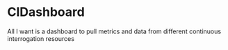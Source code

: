 # CIDashboard
All I want is a dashboard to pull metrics and data from different continuous interrogation resources
